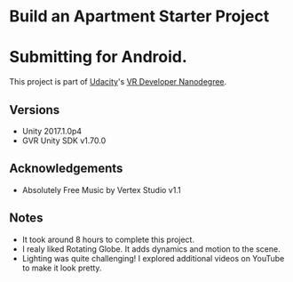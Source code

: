 # Build an Apartment Starter Project
# Submitting for Android.

This project is part of [Udacity](https://www.udacity.com "Udacity - Be in demand")'s [VR Developer Nanodegree](https://www.udacity.com/course/vr-developer-nanodegree--nd017).

## Versions
- Unity 2017.1.0p4
- GVR Unity SDK v1.70.0

## Acknowledgements
- Absolutely Free Music by Vertex Studio v1.1

## Notes
- It took around 8 hours to complete this project.
- I realy liked Rotating Globe. It adds dynamics and motion to the scene.
- Lighting was quite challenging! I explored additional videos on YouTube to make it look pretty.
